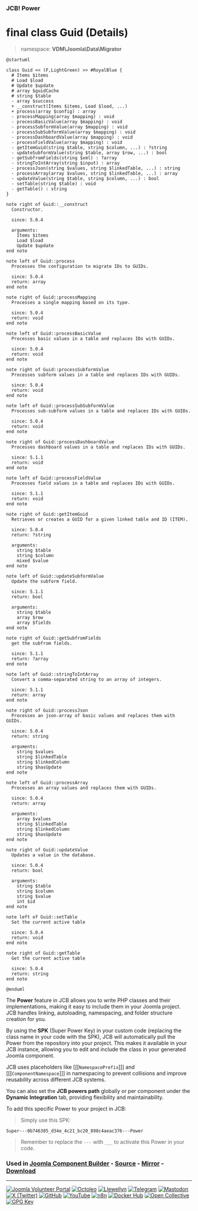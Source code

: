 ### JCB! Power
# final class Guid (Details)
> namespace: **VDM\Joomla\Data\Migrator**

```uml
@startuml

class Guid << (F,LightGreen) >> #RoyalBlue {
  # Items $items
  # Load $load
  # Update $update
  # array $guidCache
  # string $table
  - array $success
  + __construct(Items $items, Load $load, ...)
  + process(array $config) : array
  - processMapping(array $mapping) : void
  - processBasicValue(array $mapping) : void
  - processSubformValue(array $mapping) : void
  - processSubSubformValue(array $mapping) : void
  - processDashboardValue(array $mapping) : void
  - processFieldValue(array $mapping) : void
  - getItemGuid(string $table, string $column, ...) : ?string
  - updateSubformValue(string $table, array $row, ...) : bool
  - getSubfromFields(string $xml) : ?array
  - stringToIntArray(string $input) : array
  - processJson(string $values, string $linkedTable, ...) : string
  - processArray(array $values, string $linkedTable, ...) : array
  - updateValue(string $table, string $column, ...) : bool
  - setTable(string $table) : void
  - getTable() : string
}

note right of Guid::__construct
  Constructor.

  since: 5.0.4
  
  arguments:
    Items $items
    Load $load
    Update $update
end note

note left of Guid::process
  Processes the configuration to migrate IDs to GUIDs.

  since: 5.0.4
  return: array
end note

note right of Guid::processMapping
  Processes a single mapping based on its type.

  since: 5.0.4
  return: void
end note

note left of Guid::processBasicValue
  Processes basic values in a table and replaces IDs with GUIDs.

  since: 5.0.4
  return: void
end note

note right of Guid::processSubformValue
  Processes subform values in a table and replaces IDs with GUIDs.

  since: 5.0.4
  return: void
end note

note left of Guid::processSubSubformValue
  Processes sub-subform values in a table and replaces IDs with GUIDs.

  since: 5.0.4
  return: void
end note

note right of Guid::processDashboardValue
  Processes dashboard values in a table and replaces IDs with GUIDs.

  since: 5.1.1
  return: void
end note

note left of Guid::processFieldValue
  Processes field values in a table and replaces IDs with GUIDs.

  since: 5.1.1
  return: void
end note

note right of Guid::getItemGuid
  Retrieves or creates a GUID for a given linked table and ID (ITEM).

  since: 5.0.4
  return: ?string
  
  arguments:
    string $table
    string $column
    mixed $value
end note

note left of Guid::updateSubformValue
  Update the subform field.

  since: 5.1.1
  return: bool
  
  arguments:
    string $table
    array $row
    array $fields
end note

note right of Guid::getSubfromFields
  get the subfrom fields.

  since: 5.1.1
  return: ?array
end note

note left of Guid::stringToIntArray
  Convert a comma-separated string to an array of integers.

  since: 5.1.1
  return: array
end note

note right of Guid::processJson
  Processes an json-array of basic values and replaces them with GUIDs.

  since: 5.0.4
  return: string
  
  arguments:
    string $values
    string $linkedTable
    string $linkedColumn
    string $hasUpdate
end note

note left of Guid::processArray
  Processes an array values and replaces them with GUIDs.

  since: 5.0.4
  return: array
  
  arguments:
    array $values
    string $linkedTable
    string $linkedColumn
    string $hasUpdate
end note

note right of Guid::updateValue
  Updates a value in the database.

  since: 5.0.4
  return: bool
  
  arguments:
    string $table
    string $column
    string $value
    int $id
end note

note left of Guid::setTable
  Set the current active table

  since: 5.0.4
  return: void
end note

note right of Guid::getTable
  Get the current active table

  since: 5.0.4
  return: string
end note

@enduml
```

The **Power** feature in JCB allows you to write PHP classes and their implementations,
making it easy to include them in your Joomla project. JCB handles linking, autoloading,
namespacing, and folder structure creation for you.

By using the **SPK** (Super Power Key) in your custom code (replacing the class name
in your code with the SPK), JCB will automatically pull the Power from the repository
into your project. This makes it available in your JCB instance, allowing you to edit
and include the class in your generated Joomla component.

JCB uses placeholders like [[[`NamespacePrefix`]]] and [[[`ComponentNamespace`]]] in
namespacing to prevent collisions and improve reusability across different JCB systems.

You can also set the **JCB powers path** globally or per component under the
**Dynamic Integration** tab, providing flexibility and maintainability.

To add this specific Power to your project in JCB:

> Simply use this SPK:
```
Super---0b746305_d34e_4c21_bc20_898c4aeac376---Power
```
> Remember to replace the `---` with `___` to activate this Power in your code.

### Used in [Joomla Component Builder](https://www.joomlacomponentbuilder.com) - [Source](https://git.vdm.dev/joomla/Component-Builder) - [Mirror](https://github.com/vdm-io/Joomla-Component-Builder) - [Download](https://git.vdm.dev/joomla/pkg-component-builder/releases)

---
[![Joomla Volunteer Portal](https://img.shields.io/badge/-Joomla-gold?logo=joomla)](https://volunteers.joomla.org/joomlers/1396-llewellyn-van-der-merwe "Join Llewellyn on the Joomla Volunteer Portal: Shaping the Future Together!") [![Octoleo](https://img.shields.io/badge/-Octoleo-black?logo=linux)](https://git.vdm.dev/octoleo "--quiet") [![Llewellyn](https://img.shields.io/badge/-Llewellyn-ffffff?logo=gitea)](https://git.vdm.dev/Llewellyn "Collaborate and Innovate with Llewellyn on Git: Building a Better Code Future!") [![Telegram](https://img.shields.io/badge/-Telegram-blue?logo=telegram)](https://t.me/Joomla_component_builder "Join Llewellyn and the Community on Telegram: Building Joomla Components Together!") [![Mastodon](https://img.shields.io/badge/-Mastodon-9e9eec?logo=mastodon)](https://joomla.social/@llewellyn "Connect and Engage with Llewellyn on Joomla Social: Empowering Communities, One Post at a Time!") [![X (Twitter)](https://img.shields.io/badge/-X-black?logo=x)](https://x.com/llewellynvdm "Join the Conversation with Llewellyn on X: Where Ideas Take Flight!") [![GitHub](https://img.shields.io/badge/-GitHub-181717?logo=github)](https://github.com/Llewellynvdm "Build, Innovate, and Thrive with Llewellyn on GitHub: Turning Ideas into Impact!") [![YouTube](https://img.shields.io/badge/-YouTube-ff0000?logo=youtube)](https://www.youtube.com/@OctoYou "Explore, Learn, and Create with Llewellyn on YouTube: Your Gateway to Inspiration!") [![n8n](https://img.shields.io/badge/-n8n-black?logo=n8n)](https://n8n.io/creators/octoleo "Effortless Automation and Impactful Workflows with Llewellyn on n8n!") [![Docker Hub](https://img.shields.io/badge/-Docker-grey?logo=docker)](https://hub.docker.com/u/llewellyn "Llewellyn on Docker: Containerize Your Creativity!") [![Open Collective](https://img.shields.io/badge/-Donate-green?logo=opencollective)](https://opencollective.com/joomla-component-builder "Donate towards JCB: Help Llewellyn financially so he can continue developing this great tool!") [![GPG Key](https://img.shields.io/badge/-GPG-blue?logo=gnupg)](https://git.vdm.dev/Llewellyn/gpg "Unlock Trust and Security with Llewellyn's GPG Key: Your Gateway to Verified Connections!")